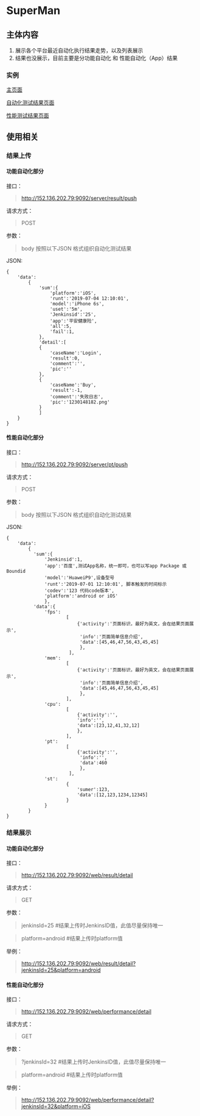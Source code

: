 # SuperMan

## 主体内容

1. 展示各个平台最近自动化执行结果走势，以及列表展示
2. 结果也没展示，目前主要是分功能自动化 和 性能自动化（App）结果

### 实例

[主页面](http://152.136.202.79:9092/web/index)

[自动化测试结果页面](http://152.136.202.79:9092/web/result/detail?jenkinsId=25&platform=android&test)

[性能测试结果页面](http://152.136.202.79:9092/web/performance/detail?jenkinsId=32&platform=iOS)

## 使用相关

### 结果上传

#### 功能自动化部分

接口：
>http://152.136.202.79:9092/server/result/push

请求方式：
> POST

参数：
>body 按照以下JSON 格式组织自动化测试结果

JSON:

    {
        'data':
            {
                'sum':{
                    'platform':'iOS',
                    'runt':'2019-07-04 12:10:01',
                    'model':'iPhone 6s',
                    'uset':'5m',
                    'Jenkinsid':'25',
                    'app':'平安健康险',
                    'all':5,
                    'fail':1,
                },
                'detail':[
                {
                    'caseName':'Login',
                    'result':0,
                    'comment':'',
                    'pic':''
                },
                {
                    'caseName':'Buy',
                    'result':-1,
                    'comment':'失败日志',
                    'pic':'1230148182.png'	
                }
                ]
        }
    }


#### 性能自动化部分

接口：
>http://152.136.202.79:9092/server/pt/push

请求方式：
> POST

参数：
>body 按照以下JSON 格式组织自动化测试结果

JSON:
    
    
    { 
        'data':
            {
              'sum':{
                  'Jenkinsid':1,
                  'app':'百度',测试App名称，统一即可，也可以写app Package 或 Boundid
                  'model':'HuaweiP9',设备型号
                  'runt':'2019-07-01 12:10:01', 脚本触发的时间标示
                  'codev':'123 代码code版本',
                  'platform':'android or iOS'
                  },
              'data':{
                  'fps':
                          [
                              {'activity':'页面标识，最好为英文，会在结果页面展示',
                               'info':'页面简单信息介绍',
                               'data':[45,46,47,56,43,45,45]
                               },
                           ],
                  'mem':
                          [
                              {'activity':'页面标识，最好为英文，会在结果页面展示',
                               'info':'页面简单信息介绍',
                               'data':[45,46,47,56,43,45,45]
                               },
                          ],
                  'cpu':
                          [
                              {'activity':'',
                              'info':'',
                              'data':[23,12,41,32,12]
                              },
                          ],
                  'pt':
                          [
                              {'activity':'',
                               'info':'',
                               'data':460
                               },
                           ],
                  'st':
                          {
                              'sumer':123,
                              'data':[12,123,1234,12345]
                          }
                  }
            }
    }
    
### 结果展示

#### 功能自动化部分
接口：
>http://152.136.202.79:9092/web/result/detail

请求方式：
>GET

参数：
>jenkinsId=25 #结果上传时JenkinsID值，此值尽量保持唯一

>platform=android #结果上传时platform值

举例：
>http://152.136.202.79:9092/web/result/detail?jenkinsId=25&platform=android

#### 性能自动化部分
接口：
>http://152.136.202.79:9092/web/performance/detail

请求方式：
>GET

参数：
>?jenkinsId=32 #结果上传时JenkinsID值，此值尽量保持唯一

>platform=android #结果上传时platform值

举例：
>http://152.136.202.79:9092/web/performance/detail?jenkinsId=32&platform=iOS